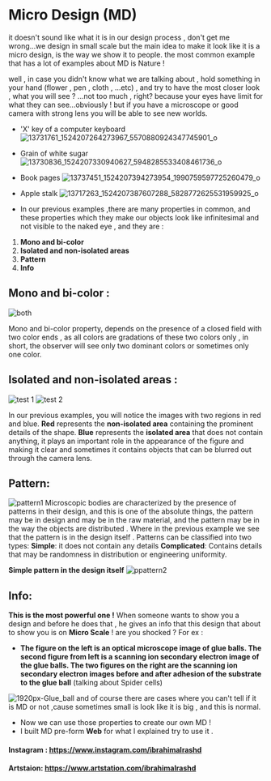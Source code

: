 # Micro Design (MD)
it doesn't sound like what it is in our design process  , don't get me wrong...we design in small scale but the main idea to make it look like it is a micro design, is the way we show it to people.
the most common example that has a lot of examples about MD is Nature ! 

well , in case you didn't know what we are talking about , hold something in your hand (flower , pen ,  cloth , ...etc) , and try to have the most closer look , what you will see ? ...not too much , right?
because your eyes have limit for what they can see...obviously !
but if you have a microscope or good camera with strong lens you will be able to see new worlds.

* 'X' key of a computer keyboard
![13731761_1524207264273967_5570880924347745901_o](https://user-images.githubusercontent.com/53704509/82727436-3e093c00-9cf3-11ea-998f-d2aeccc20a5a.jpg)
* Grain of white sugar
![13730836_1524207330940627_5948285533408461736_o](https://user-images.githubusercontent.com/53704509/82727490-832d6e00-9cf3-11ea-9d60-75486ad39c09.jpg)
* Book pages
![13737451_1524207394273954_1990759597725260479_o](https://user-images.githubusercontent.com/53704509/82727547-cc7dbd80-9cf3-11ea-8ae6-eecbe0d8a894.jpg)
* Apple stalk
![13717263_1524207387607288_5828772625531959925_o](https://user-images.githubusercontent.com/53704509/82727580-00f17980-9cf4-11ea-91d9-dacf2ac4ce57.jpg)

* In our previous examples ,there are many properties in common, and these properties which they make our objects look like infinitesimal and not visible to the naked eye , and they are :
1) **Mono and bi-color**
2) **Isolated and non-isolated areas**
3) **Pattern**
4) **Info**

## Mono and bi-color :
![both](https://user-images.githubusercontent.com/53704509/82732151-1d051300-9d14-11ea-898f-e7bebe1be0b7.jpg)

Mono and bi-color property, depends on the presence of a closed field with two color ends , as all colors are gradations of these two colors only , in short, the observer will see only two dominant colors or sometimes only one color.

## Isolated and non-isolated areas :
![test 1](https://user-images.githubusercontent.com/53704509/82733326-c26fb500-9d1b-11ea-855a-124ab7ba1012.jpg)
![test 2](https://user-images.githubusercontent.com/53704509/82734340-19c55380-9d23-11ea-9d6f-f003be7d88d0.jpg)

In our previous examples, you will notice the images with two regions in red and blue.
**Red** represents the **non-isolated area** containing the prominent details of the shape.
**Blue**  represents the **isolated area** that does not contain anything, it plays an important role in the appearance of the figure and making it clear and sometimes it contains objects that can be blurred out through the camera lens.

## Pattern:

![pattern1](https://user-images.githubusercontent.com/53704509/82745055-94748a00-9d88-11ea-8be8-97d25ea96057.jpg)
Microscopic bodies are characterized by the presence of patterns in their design, and this is one of the absolute things, the pattern may be in design and may be in the raw material, and the pattern may be in the way the objects are distributed .
Where in the previous example we see that the pattern is in the design itself .
Patterns can be classified into two types:
**Simple**: it does not contain any details
**Complicated**: Contains details that may be randomness in distribution or engineering uniformity.

**Simple pattern in the design itself**
![ppattern2](https://user-images.githubusercontent.com/53704509/82745717-3055c400-9d90-11ea-8a00-a2180da5935c.jpg)

## Info:
**This is the most powerful one !** 
When someone wants to show you a design and before he does that , he gives an info that this design that about to show you is on **Micro Scale** !
are you shocked ? 
For ex :
*  **The figure on the left is an optical microscope image of glue balls. The second figure from left is a scanning ion secondary electron image of the glue balls. The two figures on the right are the scanning ion secondary electron images before and after adhesion of the substrate to the glue ball** (talking about Spider cells)

![1920px-Glue_ball](https://user-images.githubusercontent.com/53704509/82745944-b1ae5600-9d92-11ea-8be7-caab97c7a59b.png)
and of course there are cases where you can't tell if it is MD or not  ,cause sometimes small is look like it is big , and this is normal.

* Now we can use those properties to create our own MD !
* I built MD pre-form **Web** for what I explained try to use it .

#### Instagram : https://www.instagram.com/ibrahimalrashd
#### Artstaion: https://www.artstation.com/ibrahimalrashd
